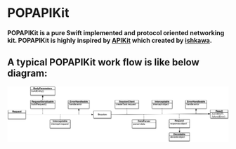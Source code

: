 # POPAPIKit

####   POPAPIKit is a pure Swift implemented and protocol oriented networking kit. POPAPIKit is highly inspired by [APIKit](https://github.com/ishkawa/APIKit) which created by [ishkawa](https://github.com/ishkawa).
  

## A typical POPAPIKit work flow is like below diagram:
![Diagram](https://github.com/LawrenceHan/POPAPIKit/blob/master/POPAPIKit_Diagram.png)
